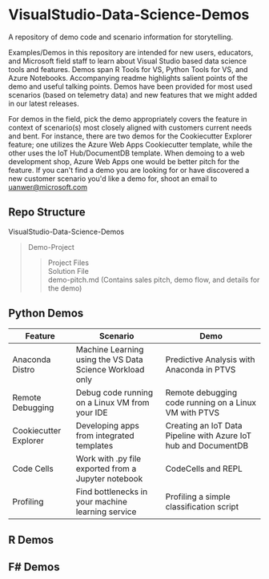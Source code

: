   
# VisualStudio-Data-Science-Demos
A repository of demo code and scenario information for storytelling. 

Examples/Demos in this repository are intended for new users, educators, and Microsoft field staff to learn about Visual Studio based data science tools and features. Demos span R Tools for VS, Python Tools for VS, and Azure Notebooks. Accompanying readme highlights salient points of the demo and useful talking points. Demos have been provided for most used scenarios (based on telemetry data) and new features that we might added in our latest releases. 

For demos in the field, pick the demo appropriately covers the feature in context of scenario(s) most closely aligned with customers current needs and bent. For instance, there are two demos for the Cookiecutter Explorer feature; one utilizes the Azure Web Apps Cookiecutter template, while the other uses the IoT Hub/DocumentDB template. When demoing to a web development shop, Azure Web Apps one would be better pitch for the feature. If you can't find a demo you are looking for or have discovered a new customer scenario you'd like a demo for, shoot an email to uanwer@microsoft.com

## Repo Structure
VisualStudio-Data-Science-Demos   
> Demo-Project   
>> Project Files  
>> Solution File  
>> demo-pitch.md (Contains sales pitch, demo flow, and details for the demo)    

## Python Demos

| Feature | Scenario | Demo |
--- | --- | ---
Anaconda Distro | Machine Learning using the VS Data Science Workload only | Predictive Analysis with Anaconda in PTVS
Remote Debugging | Debug code running on a Linux VM from your IDE | Remote debugging code running on a Linux VM with PTVS
Cookiecutter Explorer | Developing apps from integrated templates | Creating an IoT Data Pipeline with Azure IoT hub and DocumentDB
Code Cells | Work with .py file exported from a Jupyter notebook | CodeCells and REPL
Profiling | Find bottlenecks in your machine learning service | Profiling a simple classification script

## R Demos

## F# Demos

